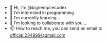 - 👋 Hi, I’m @bignempirecodex
- 👀 I’m interested in programming 
- 🌱 I’m currently learning...
- 💞️ I’m looking to collaborate with you ...
- 📫 How to reach me, you can send an email to official.234999@gmail.com

<!---
bignempirecodex/bignempirecodex is a ✨ special ✨ repository because its `README.md` (this file) appears on your GitHub profile.
You can click the Preview link to take a look at your changes.
--->
